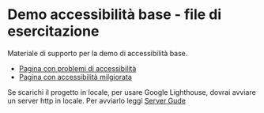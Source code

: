 # Demo accessibilità base - file di esercitazione  
Materiale di supporto per la demo di accessibilità base.
 - [Pagina con problemi di accessibilità](/bad/)
 - [Pagina con accessibilità milgiorata](/good/)

Se scarichi il progetto in locale, per usare Google Lighthouse, dovrai avviare un server http in locale.
Per avviarlo leggi  [Server Gude](/SERVER_GUIDE.md)
